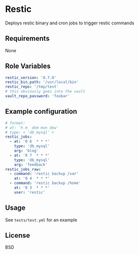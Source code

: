 Restic
=======

Deploys restic binary and cron jobs to trigger restic commands

Requirements
------------

None

Role Variables
--------------

```yaml
restic_version: '0.7.0'
restic_bin_path: '/usr/local/bin'
restic_repo: '/tmp/test'
# this obviously goes into the vault
vault_repo_password: 'foobar'
```

Example configuration
---------------------

```yaml
# format:
# at: 'h m  dom mon dow'
# type: < 'db_mysql' >
restic_jobs:
  - at: '0 6  * * *'
    type: 'db_mysql'
    arg: 'blog'
  - at: '0 7  * * *'
    type: 'db_mysql'
    arg: 'feedback'
restic_jobs_raw:
  - command: 'restic backup /var'
    at: '0 4  * * *'
  - command: 'restic backup /home'
    at: '0 3  * * *'
    user: 'restic'
```

Usage
-----

See `tests/test.yml` for an example

License
-------

BSD
